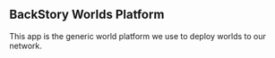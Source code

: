 ## BackStory Worlds Platform

This app is the generic world platform we use to deploy worlds to our network.
